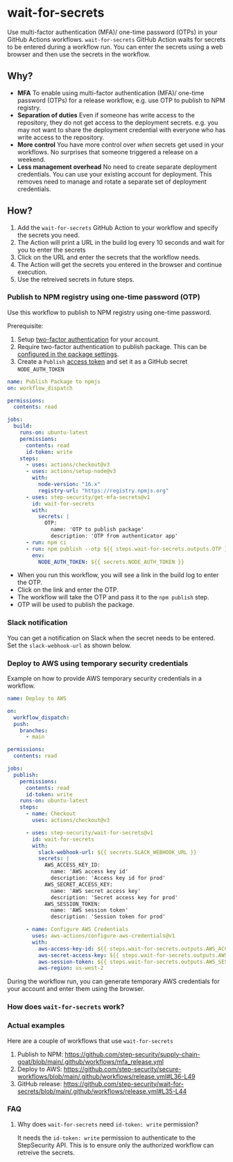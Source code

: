 # wait-for-secrets

Use multi-factor authentication (MFA)/ one-time password (OTPs) in your GitHub Actions workflows. `wait-for-secrets` GitHub Action waits for secrets to be entered during a workflow run. You can enter the secrets using a web browser and then use the secrets in the workflow.

## Why?

- **MFA** To enable using multi-factor authentication (MFA)/ one-time password (OTPs) for a release workflow, e.g. use OTP to publish to NPM registry.
- **Separation of duties** Even if someone has write access to the repository, they do not get access to the deployment secrets. e.g. you may not want to share the deployment credential with everyone who has write access to the repository.
- **More control** You have more control over _when_ secrets get used in your workflows. No surprises that someone triggered a release on a weekend.
- **Less management overhead** No need to create separate deployment credentials. You can use your existing account for deployment. This removes need to manage and rotate a separate set of deployment credentials.

## How?

1. Add the `wait-for-secrets` GitHub Action to your workflow and specify the secrets you need.
2. The Action will print a URL in the build log every 10 seconds and wait for you to enter the secrets
3. Click on the URL and enter the secrets that the workflow needs.
4. The Action will get the secrets you entered in the browser and continue execution.
5. Use the retreived secrets in future steps.

### Publish to NPM registry using one-time password (OTP)

Use this workflow to publish to NPM registry using one-time password.

Prerequisite:

1. Setup [two-factor authentication](https://docs.npmjs.com/configuring-two-factor-authentication) for your account.
2. Require two-factor authentication to publish package. This can be [configured in the package settings](https://docs.npmjs.com/requiring-2fa-for-package-publishing-and-settings-modification).
3. Create a `Publish` [access token](https://docs.npmjs.com/creating-and-viewing-access-tokens) and set it as a GitHub secret `NODE_AUTH_TOKEN`

```yaml
name: Publish Package to npmjs
on: workflow_dispatch

permissions:
  contents: read

jobs:
  build:
    runs-on: ubuntu-latest
    permissions:
      contents: read
      id-token: write
    steps:
      - uses: actions/checkout@v3
      - uses: actions/setup-node@v3
        with:
          node-version: "16.x"
          registry-url: "https://registry.npmjs.org"
      - uses: step-security/get-mfa-secrets@v1
        id: wait-for-secrets
        with:
          secrets: |
            OTP: 
              name: 'OTP to publish package'
              description: 'OTP from authenticator app'
      - run: npm ci
      - run: npm publish --otp ${{ steps.wait-for-secrets.outputs.OTP }}
        env:
          NODE_AUTH_TOKEN: ${{ secrets.NODE_AUTH_TOKEN }}
```

- When you run this workflow, you will see a link in the build log to enter the OTP.
- Click on the link and enter the OTP.
- The workflow will take the OTP and pass it to the `npm publish` step.
- OTP will be used to publish the package.

### Slack notification

You can get a notification on Slack when the secret needs to be entered. Set the `slack-webhook-url` as shown below.

### Deploy to AWS using temporary security credentials

Example on how to provide AWS temporary security credentials in a workflow.

```yaml
name: Deploy to AWS

on:
  workflow_dispatch:
  push:
    branches:
      - main

permissions:
  contents: read

jobs:
  publish:
    permissions:
      contents: read
      id-token: write
    runs-on: ubuntu-latest
    steps:
      - name: Checkout
        uses: actions/checkout@v3

      - uses: step-security/wait-for-secrets@v1
        id: wait-for-secrets
        with:
          slack-webhook-url: ${{ secrets.SLACK_WEBHOOK_URL }}
          secrets: |
            AWS_ACCESS_KEY_ID: 
              name: 'AWS access key id'
              description: 'Access key id for prod'
            AWS_SECRET_ACCESS_KEY:
              name: 'AWS secret access key'
              description: 'Secret access key for prod'
            AWS_SESSION_TOKEN:
              name: 'AWS session token'
              description: 'Session token for prod'

      - name: Configure AWS Credentials
        uses: aws-actions/configure-aws-credentials@v1
        with:
          aws-access-key-id: ${{ steps.wait-for-secrets.outputs.AWS_ACCESS_KEY_ID }}
          aws-secret-access-key: ${{ steps.wait-for-secrets.outputs.AWS_SECRET_ACCESS_KEY }}
          aws-session-token: ${{ steps.wait-for-secrets.outputs.AWS_SESSION_TOKEN }}
          aws-region: us-west-2
```

During the workflow run, you can generate temporary AWS credentials for your account and enter them using the browser.

### How does `wait-for-secrets` work?

### Actual examples

Here are a couple of workflows that use `wait-for-secrets`

1. Publish to NPM: https://github.com/step-security/supply-chain-goat/blob/main/.github/workflows/mfa_release.yml
2. Deploy to AWS: https://github.com/step-security/secure-workflows/blob/main/.github/workflows/release.yml#L36-L49
3. GitHub release: https://github.com/step-security/wait-for-secrets/blob/main/.github/workflows/release.yml#L35-L44

### FAQ

1. Why does `wait-for-secrets` need `id-token: write` permission?

   It needs the `id-token: write` permission to authenticate to the StepSecurity API. This is to ensure only the authorized workflow can retreive the secrets.
